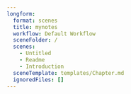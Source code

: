 ```yaml
---
longform:
  format: scenes
  title: mynotes
  workflow: Default Workflow
  sceneFolder: /
  scenes:
    - Untitled
    - Readme
    - Introduction
  sceneTemplate: templates/Chapter.md
  ignoredFiles: []
---
```

